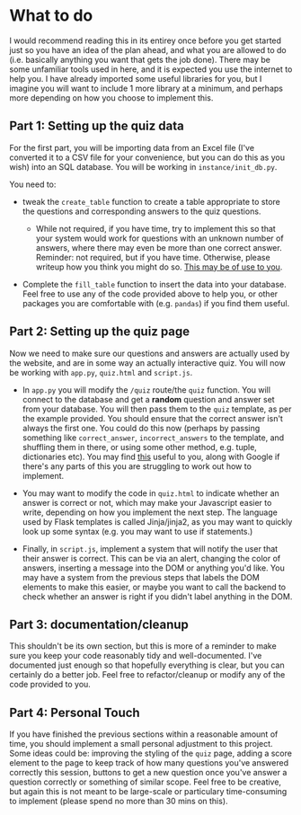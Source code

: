 # What to do

I would recommend reading this in its entirey once before you get started just so you have an idea of the plan ahead, and what you are allowed to do (i.e. basically anything you want that gets the job done). There may be some unfamiliar tools used in here, and it is expected you use the internet to help you. I have already imported some useful libraries for you, but I imagine you will want to include 1 more library at a minimum, and perhaps more depending on how you choose to implement this.

## Part 1: Setting up the quiz data

For the first part, you will be importing data from an Excel file (I've converted it to a CSV file for your convenience, but you can do this as you wish) into an SQL database. You will be working in `instance/init_db.py`.

You need to:

* tweak the `create_table` function to create a table appropriate to store the questions and corresponding answers to the quiz questions.

    * While not required, if you have time, try to implement this so that your system would work for questions with an unknown number of answers, where there may even be more than one correct answer. Reminder: not required, but if you have time. Otherwise, please writeup how you think you might do so. [This may be of use to you](https://www.sqlitetutorial.net/sqlite-autoincrement/).

* Complete the `fill_table` function to insert the data into your database. Feel free to use any of the code provided above to help you, or other packages you are comfortable with (e.g. `pandas`) if you find them useful.

## Part 2: Setting up the quiz page

Now we need to make sure our questions and answers are actually used by the website, and are in some way an actually interactive quiz. You will now be working with `app.py`, `quiz.html` and `script.js`.

* In `app.py` you will modify the `/quiz` route/the `quiz` function. You will connect to the database and get a **random** question and answer set from your database. You will then pass them to the `quiz` template, as per the example provided. You should ensure that the correct answer isn't always the first one. You could do this now (perhaps by passing something like `correct_answer`, `incorrect_answers` to the template, and shuffling them in there, or using some other method, e.g. tuple, dictionaries etc). You may find [this](https://docs.python.org/3/library/sqlite3.html) useful to you, along with Google if there's any parts of this you are struggling to work out how to implement.

* You may want to modify the code in `quiz.html` to indicate whether an answer is correct or not, which may make your Javascript easier to write, depending on how you implement the next step. The language used by Flask templates is called Jinja/jinja2, as you may want to quickly look up some syntax (e.g. you may want to use if statements.)

* Finally, in `script.js`, implement a system that will notify the user that their answer is correct. This can be via an alert, changing the color of answers, inserting a message into the DOM or anything you'd like. You may have a system from the previous steps that labels the DOM elements to make this easier, or maybe you want to call the backend to check whether an answer is right if you didn't label anything in the DOM.

## Part 3: documentation/cleanup

This shouldn't be its own section, but this is more of a reminder to make sure you keep your code reasonably tidy and well-documented. I've documented just enough so that hopefully everything is clear, but you can certainly do a better job. Feel free to refactor/cleanup or modify any of the code provided to you.

## Part 4: Personal Touch

If you have finished the previous sections within a reasonable amount of time, you should implement a small personal adjustment to this project. Some ideas could be: improving the styling of the `quiz` page, adding a score element to the page to keep track of how many questions you've answered correctly this session, buttons to get a new question once you've answer a question correctly or something of similar scope. Feel free to be creative, but again this is not meant to be large-scale or particulary time-consuming to implement (please spend no more than 30 mins on this).
